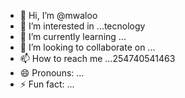 - 👋 Hi, I’m @mwaloo
- 👀 I’m interested in ...tecnology
- 🌱 I’m currently learning ...
- 💞️ I’m looking to collaborate on ...
- 📫 How to reach me ...254740541463
- 😄 Pronouns: ...
- ⚡ Fun fact: ...

<!---
mwaloo/mwaloo is a ✨ special ✨ repository because its `README.md` (this file) appears on your GitHub profile.
You can click the Preview link to take a look at your changes.
--->
